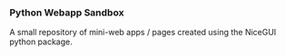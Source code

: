 ### Python Webapp Sandbox

A small repository of mini-web apps / pages created using the NiceGUI python package.

